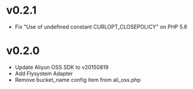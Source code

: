 # v0.2.1
* Fix "Use of undefined constant CURLOPT_CLOSEPOLICY" on PHP 5.6
# v0.2.0
* Update Aliyun OSS SDK to v20150819
* Add Flysystem Adapter
* Remove bucket\_name config item from ali\_oss.php